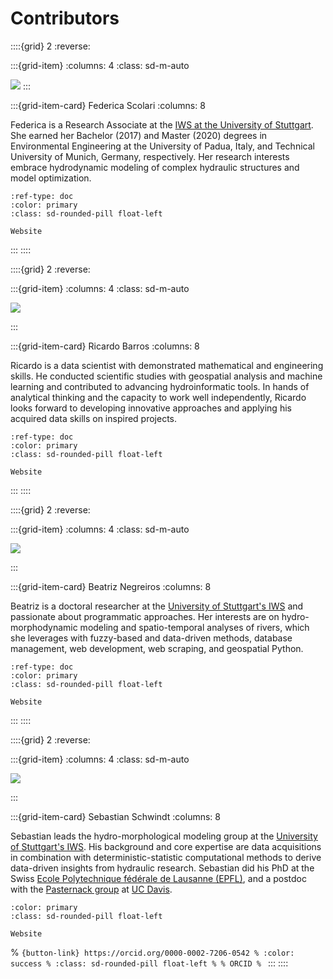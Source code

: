 # Contributors


::::{grid} 2
:reverse:

:::{grid-item}
:columns: 4
:class: sd-m-auto

<img src="../img/authors/federica.jpg" />
:::

:::{grid-item-card} Federica Scolari
:columns: 8

Federica is a Research Associate at the [IWS at the University of Stuttgart](https://www.iws.uni-stuttgart.de/). She earned her Bachelor (2017) and Master (2020) degrees in Environmental Engineering at the University of Padua, Italy, and Technical University of Munich, Germany, respectively. Her research interests embrace hydrodynamic modeling of complex hydraulic structures and model optimization.

```{button-link} https://www.iws.uni-stuttgart.de/institut/team/Scolari/
:ref-type: doc
:color: primary
:class: sd-rounded-pill float-left

Website
```
:::
::::


::::{grid} 2
:reverse:

:::{grid-item}
:columns: 4
:class: sd-m-auto

<img src="../img/authors/ricardo.jpg" />

:::

:::{grid-item-card} Ricardo Barros
:columns: 8

Ricardo is a data scientist with demonstrated mathematical and engineering skills. He conducted scientific studies with geospatial analysis and machine learning and contributed to advancing hydroinformatic tools. In hands of analytical thinking and the capacity to work well independently, Ricardo looks forward to developing innovative approaches and applying his acquired data skills on inspired projects.

```{button-link} https://ricardovobarros.github.io/
:ref-type: doc
:color: primary
:class: sd-rounded-pill float-left

Website
```
:::
::::

::::{grid} 2
:reverse:

:::{grid-item}
:columns: 4
:class: sd-m-auto

<img src="../img/authors/beatriz.jpg" />

:::

:::{grid-item-card} Beatriz Negreiros
:columns: 8

Beatriz is a doctoral researcher at the [University of Stuttgart's IWS](https://www.iws.uni-stuttgart.de/) and passionate about programmatic approaches. Her interests are on hydro-morphodynamic modeling and spatio-temporal analyses of rivers, which she leverages with fuzzy-based and data-driven methods, database management, web development, web scraping, and geospatial Python. 

```{button-link} https://beatriznegreiros.com/
:ref-type: doc
:color: primary
:class: sd-rounded-pill float-left

Website
```
:::
::::


::::{grid} 2
:reverse:

:::{grid-item}
:columns: 4
:class: sd-m-auto

<img src="../img/authors/sebastian.jpg" />

:::

:::{grid-item-card} Sebastian Schwindt
:columns: 8

Sebastian leads the hydro-morphological modeling group at the [University of Stuttgart's IWS](https://www.iws.uni-stuttgart.de/). His background and core expertise are data acquisitions in combination with deterministic-statistic computational methods to derive data-driven insights from hydraulic research. Sebastian did his PhD at the Swiss [Ecole Polytechnique fédérale de Lausanne (EPFL)](https://www.epfl.ch/), and a postdoc with the [Pasternack group](https://pasternack.ucdavis.edu/) at [UC Davis](https://www.ucdavis.edu/).

```{button-link} https://sebastian-schwindt.org
:color: primary
:class: sd-rounded-pill float-left

Website
```

% ```{button-link} https://orcid.org/0000-0002-7206-0542
% :color: success
% :class: sd-rounded-pill float-left
%
% ORCID
% ```
:::
::::